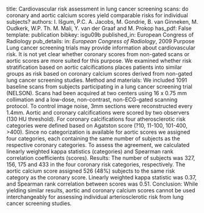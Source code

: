 title: Cardiovascular risk assessment in lung cancer screening scans: do coronary and aortic calcium scores yield comparable risks for individual subjects?
authors: I. Išgum, P.C. A. Jacobs, M. Gondrie, B. van Ginneken, M. Oudkerk, W.P. Th. M. Mali, Y. van der Graaf and M. Prokop
has_pdf: False
template: publication
bibkey: isgu09b
published_in: European Congress of Radiology
pub_details: in: <i>European Congress of Radiology</i>, 2009
Purpose Lung cancer screening trials may provide information about cardiovascular risk. It is not yet clear whether coronary scores from non-gated scans or aortic scores are more suited for this purpose. We examined whether risk stratification based on aortic calcifications places patients into similar groups as risk based on coronary calcium scores derived from non-gated lung cancer screening studies. Method and materials: We included 1091 baseline scans from subjects participating in a lung cancer screening trial (NELSON). Scans had been acquired at two centers using 16 x 0.75 mm collimation and a low-dose, non-contrast, non-ECG-gated scanning protocol. To control image noise, 3mm sections were reconstructed every 1.4mm. Aortic and coronary calcifications were scored by two observers (130 HU threshold). For coronary calcifications four atherosclerotic risk categories were defined based on Agatston score (?10, 11-100, 101-400, >400). Since no categorization is available for aortic scores we assigned four categories, each containing the same number of subjects as the respective coronary categories. To assess the agreement, we calculated linearly weighted kappa statistics (categories) and Spearman rank correlation coefficients (scores). Results: The number of subjects was 327, 156, 175 and 433 in the four coronary risk categories, respectively. The aortic calcium score assigned 526 (48%) subjects to the same risk category as the coronary score. Linearly weighted kappa statistic was 0.37, and Spearman rank correlation between scores was 0.51. Conclusion: While yielding similar results, aortic and coronary calcium scores cannot be used interchangeably for assessing individual arteriosclerotic risk from lung cancer screening studies.

